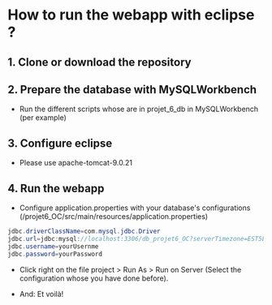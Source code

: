 # How to run the webapp with eclipse ?

## 1. Clone or download the repository

## 2. Prepare the database with MySQLWorkbench
- Run the different scripts whose are in projet_6_db in MySQLWorkbench (per example)
 
## 3. Configure eclipse 
- Please use apache-tomcat-9.0.21

## 4. Run the webapp
- Configure application.properties with your database's configurations (/projet6_OC/src/main/resources/application.properties)
```java
jdbc.driverClassName=com.mysql.jdbc.Driver
jdbc.url=jdbc:mysql://localhost:3306/db_projet6_OC?serverTimezone=EST5EDT&useUnicode=yes&characterEncoding=UTF-8
jdbc.username=yourUsernme
jdbc.password=yourPassword
```
- Click right on the file project > Run As > Run on Server (Select the configuration whose you have done before). 

- And: Et voilà!


 
 
 